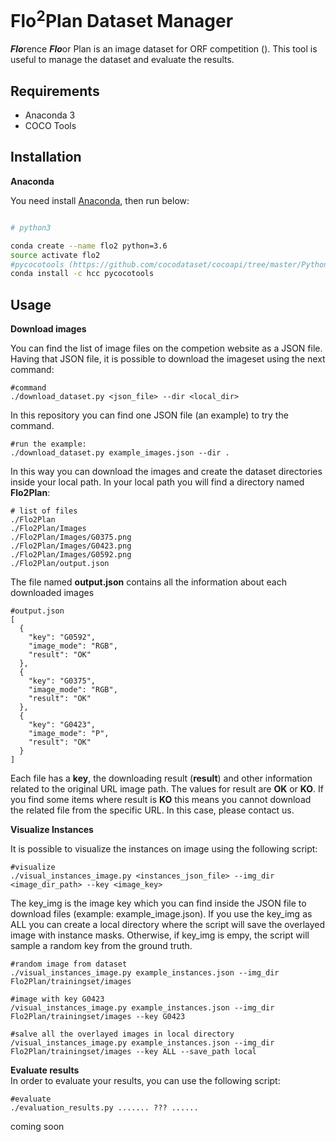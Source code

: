 # Flo<sup>2</sup>Plan Dataset Manager
***Flo***rence ***Flo***or Plan is an image dataset for ORF competition (). 
This tool is useful to manage the dataset and evaluate the results.


Requirements
------------
- Anaconda 3
- COCO Tools

Installation
------------
**Anaconda**

You need install [Anaconda](https://www.continuum.io/downloads), then run below:

```bash

# python3

conda create --name flo2 python=3.6
source activate flo2
#pycocotools (https://github.com/cocodataset/cocoapi/tree/master/PythonAPI)
conda install -c hcc pycocotools
```
Usage
-----

**Download images**

You can find the list of image files on the competion website as a JSON file. Having that JSON file, it is possible to download the imageset using the next command:
```
#command
./download_dataset.py <json_file> --dir <local_dir>
```
In this repository you can find one JSON file (an example) to try the command.

```
#run the example:
./download_dataset.py example_images.json --dir .
```

In this way you can download the images and create the dataset directories inside your local path.
In your local path you will find a directory named **Flo2Plan**:
```
# list of files
./Flo2Plan
./Flo2Plan/Images
./Flo2Plan/Images/G0375.png
./Flo2Plan/Images/G0423.png
./Flo2Plan/Images/G0592.png
./Flo2Plan/output.json
```
The file named **output.json** contains all the information about each downloaded images
```
#output.json
[
  {
    "key": "G0592",
    "image_mode": "RGB",
    "result": "OK"
  },
  {
    "key": "G0375",
    "image_mode": "RGB",
    "result": "OK"
  },
  {
    "key": "G0423",
    "image_mode": "P",
    "result": "OK"
  }
]
```
Each file has a **key**, the downloading result (**result**) and other information related to the original URL image path. 
The values for result are **OK** or **KO**. If you find some items where result is **KO** this means 
you cannot download the related file from the specific URL. In this case, please contact us.

**Visualize Instances**

It is possible to visualize the instances on image using the following script:
```
#visualize
./visual_instances_image.py <instances_json_file> --img_dir <image_dir_path> --key <image_key>
```
The key_img is the image key which you can find inside the JSON file to download files (example: example_image.json).
If you use the key_img as ALL you can create a local directory where the script will save the overlayed image with instance masks.
Otherwise, if key_img is empy, the script will sample a random key from the ground truth.
```
#random image from dataset
./visual_instances_image.py example_instances.json --img_dir Flo2Plan/trainingset/images
```

```
#image with key G0423
/visual_instances_image.py example_instances.json --img_dir Flo2Plan/trainingset/images --key G0423
```

```
#salve all the overlayed images in local directory
/visual_instances_image.py example_instances.json --img_dir Flo2Plan/trainingset/images --key ALL --save_path local
```

**Evaluate results**  
In order to evaluate your results, you can use the following script:
```
#evaluate
./evaluation_results.py ....... ??? ......
```
coming soon